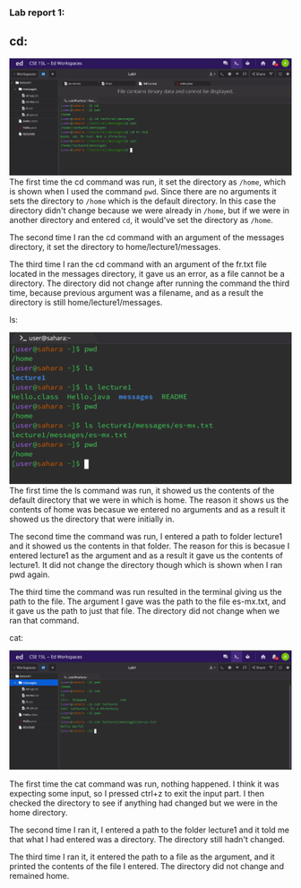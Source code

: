 ### Lab report 1:

## cd:

![Image](report1cd.png)
The first time the cd command was run, it set the directory as `/home`, which is shown when I used the command `pwd`. Since there are no arguments it sets the directory to `/home` which is the default directory. In this case the directory didn't change because we were already in `/home`, but if we were in another directory and entered `cd`, it would've set the directory as `/home`.

The second time I ran the cd command with an argument of the messages directory, it set the directory to home/lecture1/messages.

The third time I ran the cd command with an argument of the fr.txt file located in the messages directory, it gave us an error, as a file cannot be a directory. The directory did not change after running the command the third time, because previous argument was a filename, and as a result the directory is still home/lecture1/messages.


ls:

![Image](15lLS.png)
The first time the ls command was run, it showed us the contents of the default directory that we were in which is home. The reason it shows us the contents of home was becasue we entered no arguments and as a result it showed us the directory that were initially in. 

The second time the command was run, I entered a path to folder lecture1 and it showed us the contents in that folder. The reason for this is becasue I entered lecture1 as the argument and as a result it gave us the contents of lecture1. It did not change the directory though which is shown when I ran pwd again.

The third time the command was run resulted in the terminal giving us the path to the file. The argument I gave was the path to the file es-mx.txt, and it gave us the path to just that file. The directory did not change when we ran that command.


cat:

![Image](15Lcat.png)

The first time the cat command was run, nothing happened. I think it was expecting some input, so I pressed ctrl+z to exit the input part. I then checked the directory to see if anything had changed but we were in the home directory.

The second time I ran it, I entered a path to the folder lecture1 and it told me that what I had entered was a directory. The directory still hadn't changed. 

The third time I ran it, it entered the path to a file as the argument, and it printed the contents of the file I entered. The directory did not change and remained home.
